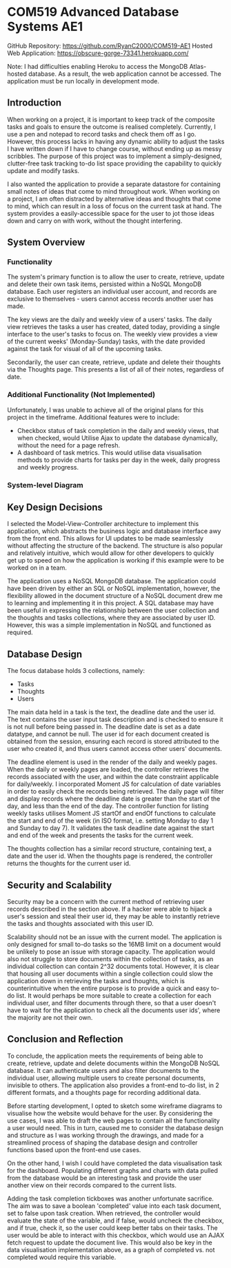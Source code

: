 # COM519 Advanced Database Systems AE1
GitHub Repository: https://github.com/RyanC2000/COM519-AE1
Hosted Web Application: https://obscure-gorge-73341.herokuapp.com/

Note: I had difficulties enabling Heroku to access the MongoDB Atlas-hosted database. As a result, the web application cannot be accessed. The application must be run locally in development mode. 

## Introduction

When working on a project, it is important to keep track of the composite tasks and goals to ensure the outcome is realised completely. Currently, I use a pen and notepad to record tasks and check them off as I go. However, this process lacks in having any dynamic ability to adjust the tasks I have written down if I have to change course, without ending up as messy scribbles. The purpose of this project was to implement a simply-designed, clutter-free task tracking to-do list space providing the capability to quickly update and modify tasks. 

I also wanted the application to provide a separate datastore for containing small notes of ideas that come to mind throughout work. When working on a project, I am often distracted by alternative ideas and thoughts that come to mind, which can result in a loss of focus on the current task at hand. The system provides a easily-accessible space for the user to jot those ideas down and carry on with work, without the thought interfering. 
## System Overview

### Functionality
The system's primary function is to allow the user to create, retrieve, update and delete their own task items, persisted within a NoSQL MongoDB database. Each user registers an individual user account, and records are exclusive to themselves - users cannot access records another user has made. 

The key views are the daily and weekly view of a users' tasks. The daily view retrieves the tasks a user has created, dated today, providing a single interface to the user's tasks to focus on. The weekly view provides a view of the current weeks' (Monday-Sunday) tasks, with the date provided against the task for visual of all of the upcoming tasks. 

Secondarily, the user can create, retrieve, update and delete their thoughts via the Thoughts page. This presents a list of all of their notes, regardless of date. 

### Additional Functionality (Not Implemented)
Unfortunately, I was unable to achieve all of the original plans for this project in the timeframe. Additional features were to include:
- Checkbox status of task completion in the daily and weekly views, that when checked, would Utilise Ajax to update the database dynamically, without the need for a page refresh. 
- A dashboard of task metrics. This would utilise data visualisation methods to provide charts for tasks per day in the week, daily progress and weekly progress. 

### System-level Diagram

## Key Design Decisions
I selected the Model-View-Controller architecture to implement this application, which abstracts the business logic and database interface awy from the front end. This allows for UI updates to be made seamlessly without affecting the structure of the backend. The structure is also popular and relatively intuitive, which would allow for other developers to quickly get up to speed on how the application is working if this example were to be worked on in a team. 

The application uses a NoSQL MongoDB database. The application could have been driven by either an SQL or NoSQL implementation, however, the flexibility allowed in the document structure of a NoSQL document drew me to learning and implementing it in this project. A SQL database may have been useful in expressing the relationship between the user collection and the thoughts and tasks collections, where they are associated by user ID. However, this was a simple implementation in NoSQL and functioned as required. 

## Database Design
The focus database holds 3 collections, namely:
- Tasks
- Thoughts
- Users

The main data held in a task is the text, the deadline date and the user id. The text contains the user input task description and is checked to ensure it is not null before being passed in. The deadline date is set as a date datatype, and cannot be null. The user id for each document created is obtained from the session, ensuring each record is stored attributed to the user who created it, and thus users cannot access other users' documents. 

The deadline element is used in the render of the daily and weekly pages. When the daily or weekly pages are loaded, the controller retrieves the records associated with the user, and within the date constraint applicable for daily/weekly. I incorporated Moment JS for calculation of date variables in order to easily check the records being retrieved. The daily page will filter and display records where the deadline date is greater than the start of the day, and less than the end of the day. The controller function for listing weekly tasks utilises Moment JS startOf and endOf functions to calculate the start and end of the week (in ISO format, i.e. setting Monday to day 1 and Sunday to day 7). It validates the task deadline date against the start and end of the week and presents the tasks for the current week. 

The thoughts collection has a similar record structure, containing text, a date and the user id. When the thoughts page is rendered, the controller returns the thoughts for the current user id. 

## Security and Scalability
Security may be a concern with the current method of retrieving user records described in the section above. If a hacker were able to hijack a user's session and steal their user id, they may be able to instantly retrieve the tasks and thoughts associated with this user ID. 

Scalability should not be an issue with the current model. The application is only designed for small to-do tasks so the 16MB limit on a document would be unlikely to pose an issue with storage capacity. The application would also not struggle to store documents within the collection of tasks, as an individual collection can contain 2^32 documents total. However, it is clear that housing all user documents within a single collection could slow the application down in retrieving the tasks and thoughts, which is counterintuitive when the entire purpose is to provide a quick and easy to-do list. It would perhaps be more suitable to create a collection for each individual user, and filter documents through there, so that a user doesn't have to wait for the application to check all the documents user ids', where the majority are not their own. 

## Conclusion and Reflection
To conclude, the application meets the requirements of being able to create, retrieve, update and delete documents within the MongoDB NoSQL database. It can authenticate users and also filter documents to the individual user, allowing multiple users to create personal documents, invisible to others. The application also provides a front-end to-do list, in 2 different formats, and a thoughts page for recording additional data. 

Before starting development, I opted to sketch some wireframe diagrams to visualise how the website would behave for the user. By considering the use cases, I was able to draft the web pages to contain all the functionality a user would need. This in turn, caused me to consider the database design and structure as I was working through the drawings, and made for a streamlined process of shaping the database design and controller functions based upon the front-end use cases. 

On the other hand, I wish I could have completed the data visualisation task for the dashboard. Populating different graphs and charts with data pulled from the database would be an interesting task and provide the user another view on their records compared to the current lists. 

Adding the task completion tickboxes was another unfortunate sacrifice. The aim was to save a boolean 'completed' value into each task document, set to false upon task creation. When retrieved, the controller would evaluate the state of the variable, and if false, would uncheck the checkbox, and if true, check it, so the user could keep better tabs on their tasks. The user would be able to interact with this checkbox, which would use an AJAX fetch request to update the document live. This would also be key in the data visualisation implementation above, as a graph of completed vs. not completed would require this variable. 